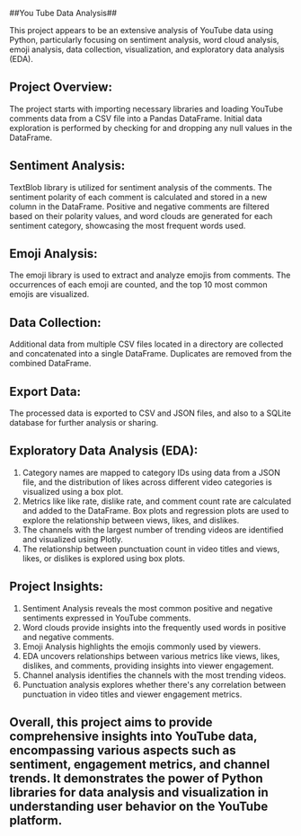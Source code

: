 ##You Tube Data Analysis##

This project appears to be an extensive analysis of YouTube data using Python, particularly focusing on sentiment analysis, word cloud analysis, emoji analysis, data collection, visualization, and exploratory data analysis (EDA).

## Project Overview:
The project starts with importing necessary libraries and loading YouTube comments data from a CSV file into a Pandas DataFrame. Initial data exploration is performed by checking for and dropping any null values in the DataFrame.

## Sentiment Analysis:
TextBlob library is utilized for sentiment analysis of the comments. The sentiment polarity of each comment is calculated and stored in a new column in the DataFrame. Positive and negative comments are filtered based on their polarity values, and word clouds are generated for each sentiment category, showcasing the most frequent words used.

## Emoji Analysis:
The emoji library is used to extract and analyze emojis from comments. The occurrences of each emoji are counted, and the top 10 most common emojis are visualized.

## Data Collection:
Additional data from multiple CSV files located in a directory are collected and concatenated into a single DataFrame. Duplicates are removed from the combined DataFrame.

## Export Data:
The processed data is exported to CSV and JSON files, and also to a SQLite database for further analysis or sharing.

## Exploratory Data Analysis (EDA):
1. Category names are mapped to category IDs using data from a JSON file, and the distribution of likes across different video categories is visualized using a box plot.
2. Metrics like like rate, dislike rate, and comment count rate are calculated and added to the DataFrame. Box plots and regression plots are used to explore the relationship between views, likes, and dislikes.
3. The channels with the largest number of trending videos are identified and visualized using Plotly.
4. The relationship between punctuation count in video titles and views, likes, or dislikes is explored using box plots.
   
## Project Insights:
1. Sentiment Analysis reveals the most common positive and negative sentiments expressed in YouTube comments.
2. Word clouds provide insights into the frequently used words in positive and negative comments.
3. Emoji Analysis highlights the emojis commonly used by viewers.
4. EDA uncovers relationships between various metrics like views, likes, dislikes, and comments, providing insights into viewer engagement.
5. Channel analysis identifies the channels with the most trending videos.
6. Punctuation analysis explores whether there's any correlation between punctuation in video titles and viewer engagement metrics.

## Overall, this project aims to provide comprehensive insights into YouTube data, encompassing various aspects such as sentiment, engagement metrics, and channel trends. It demonstrates the power of Python libraries for data analysis and visualization in understanding user behavior on the YouTube platform.

